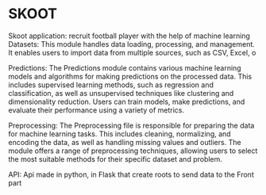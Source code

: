 # SKOOT 
Skoot application: recruit football player with the help of machine learning 
Datasets:
This module handles data loading, processing, and management. 
It enables users to import data from multiple sources, such as CSV, Excel, o

Predictions:
The Predictions module contains various machine learning models and algorithms for making predictions on the processed data. 
This includes supervised learning methods, such as regression and classification, as well as unsupervised techniques like clustering and dimensionality reduction. 
Users can train models, make predictions, and evaluate their performance using a variety of metrics.

Preprocessing:
The Preprocessing file is responsible for preparing the data for machine learning tasks. This includes cleaning, normalizing, and encoding the data, 
as well as handling missing values and outliers. The module offers a range of preprocessing techniques, allowing users to select the most suitable methods 
for their specific dataset and problem.

API: 
Api made in python, in Flask that create roots to send data to the Front part 

